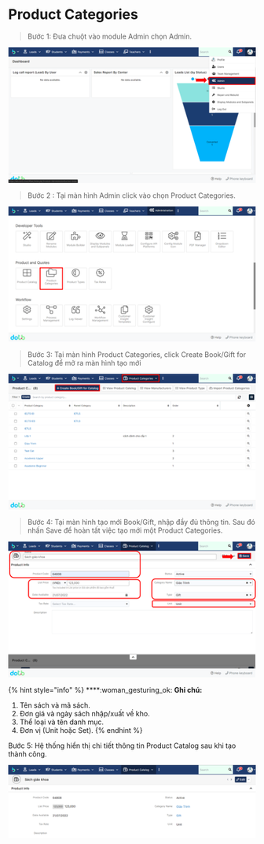 # Product Categories

> Bước 1: Đưa chuột vào module Admin chọn Admin.

![](<../../.gitbook/assets/image (125).png>)

> Bước 2 : Tại màn hình Admin click vào chọn Product Categories.

![](<../../.gitbook/assets/image (120).png>)

> Bước 3: Tại màn hình Product Categories, click Create Book/Gift for Catalog để mở ra màn hình tạo mới

![](<../../.gitbook/assets/image (121).png>)

> Bước 4: Tại màn hình tạo mới Book/Gift, nhập đầy đủ thông tin. Sau đó nhấn Save để hoàn tất việc tạo mới một Product Categories.

![](<../../.gitbook/assets/image (128).png>)

{% hint style="info" %}
****:woman\_gesturing\_ok: **Ghi chú:**

1. Tên sách và mã sách.
2. Đơn giá và ngày sách nhập/xuất về kho.
3. Thể loại và tên danh mục.
4. Đơn vị (Unit hoặc Set).
{% endhint %}

Bước 5: Hệ thống hiển thị chi tiết thông tin Product Catalog sau khi tạo thành công.

![](<../../.gitbook/assets/image (122).png>)
